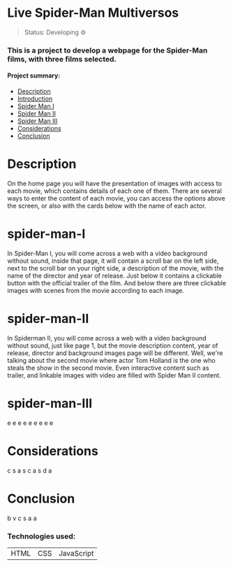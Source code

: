 
<h1>Live Spider-Man Multiversos</h1>

> Status: Developing ⚙️

### This is a project to develop a webpage for the Spider-Man films, with three films selected.

#### Project summary:


* [Description](#Description)
* [Introduction](#Introduction)
* [Spider Man I](#spider-man-I)
* [Spider Man II](#spider-man-II)
* [Spider Man III](#spider-man-III)
* [Considerations](#Considerations)
* [Conclusion](#Conclusion)



# Description

On the home page you will have the presentation of images with access to each movie, which contains details of each one of them.
There are several ways to enter the content of each movie, you can access the options above the screen, or also with the cards below with the name of each actor.

# spider-man-I

In Spider-Man I, you will come across a web with a video background without sound, inside that page, it will contain a scroll bar on the left side, next to the scroll bar on your right side, a description of the movie, with the name of the director and year of release.
Just below it contains a clickable button with the official trailer of the film. And below there are three clickable images with scenes from the movie according to each image.

# spider-man-II

In Spiderman II, you will come across a web with a video background without sound, just like page 1, but the movie description content, year of release, director and background images page will be different. Well, we're talking about the second movie where actor Tom Holland is the one who steals the show in the second movie. Even interactive content such as trailer, and linkable images with video are filled with Spider Man II content.

# spider-man-III

e
e
e
e
e
e
e
e
e

# Considerations

c
s
a
s
c
a
s
d
a

# Conclusion

b
v
c
s
a
a




### Technologies used:

<table>
  <tr>
    <td>HTML</td>
    <td>CSS</td>
    <td>JavaScript</td>
  </tr>
  
</table>
